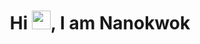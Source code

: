 <h1 align="center">Hi <img src="[https://raw.githubusercontent.com/KevinPatel04/KevinPatel04/master/Hi.gif](https://raw.githubusercontent.com/MartinHeinz/MartinHeinz/master/wave.gif)" width="30px">, I am Nanokwok </h1>
